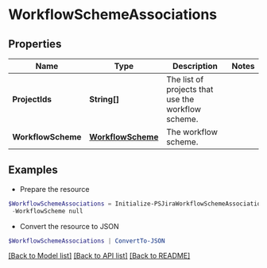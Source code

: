 # WorkflowSchemeAssociations
## Properties

Name | Type | Description | Notes
------------ | ------------- | ------------- | -------------
**ProjectIds** | **String[]** | The list of projects that use the workflow scheme. | 
**WorkflowScheme** | [**WorkflowScheme**](WorkflowScheme.md) | The workflow scheme. | 

## Examples

- Prepare the resource
```powershell
$WorkflowSchemeAssociations = Initialize-PSJiraWorkflowSchemeAssociations  -ProjectIds null `
 -WorkflowScheme null
```

- Convert the resource to JSON
```powershell
$WorkflowSchemeAssociations | ConvertTo-JSON
```

[[Back to Model list]](../README.md#documentation-for-models) [[Back to API list]](../README.md#documentation-for-api-endpoints) [[Back to README]](../README.md)


